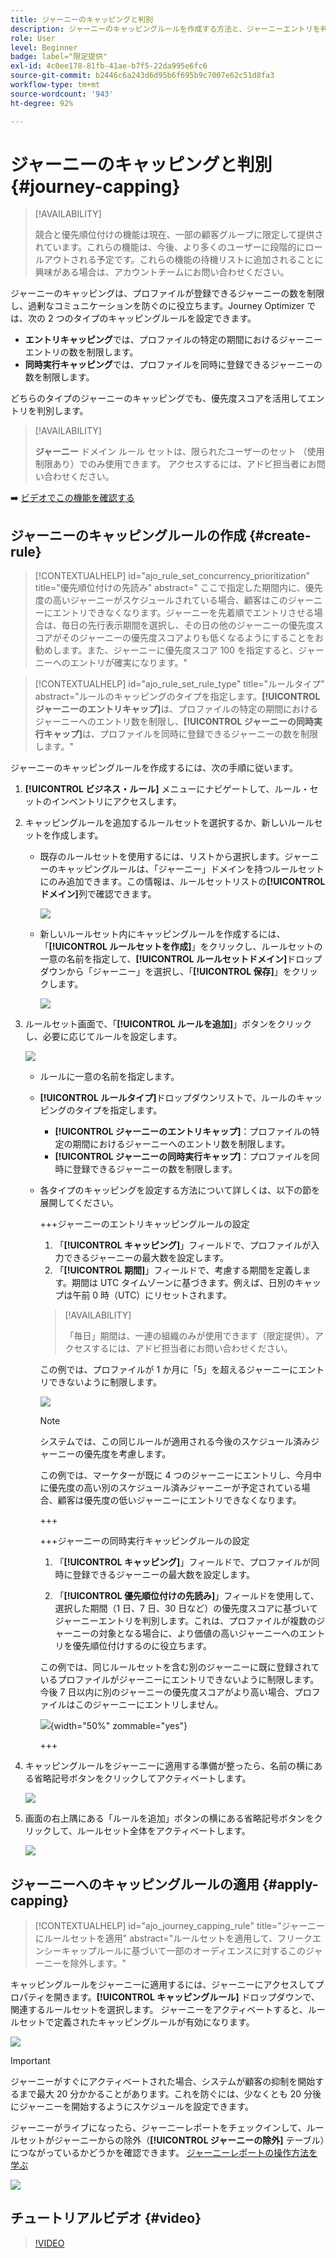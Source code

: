 ```yaml
---
title: ジャーニーのキャッピングと判別
description: ジャーニーのキャッピングルールを作成する方法と、ジャーニーエントリを判別する方法について説明します
role: User
level: Beginner
badge: label="限定提供"
exl-id: 4c0ee178-81fb-41ae-b7f5-22da995e6fc6
source-git-commit: b2446c6a243d6d95b6f695b9c7007e62c51d8fa3
workflow-type: tm+mt
source-wordcount: '943'
ht-degree: 92%

---
```


# ジャーニーのキャッピングと判別 {#journey-capping}

>[!AVAILABILITY]
>
>競合と優先順位付けの機能は現在、一部の顧客グループに限定して提供されています。これらの機能は、今後、より多くのユーザーに段階的にロールアウトされる予定です。これらの機能の待機リストに追加されることに興味がある場合は、アカウントチームにお問い合わせください。

ジャーニーのキャッピングは、プロファイルが登録できるジャーニーの数を制限し、過剰なコミュニケーションを防ぐのに役立ちます。Journey Optimizer では、次の 2 つのタイプのキャッピングルールを設定できます。

* **エントリキャッピング**&#x200B;では、プロファイルの特定の期間におけるジャーニーエントリの数を制限します。
* **同時実行キャッピング**&#x200B;では、プロファイルを同時に登録できるジャーニーの数を制限します。

どちらのタイプのジャーニーのキャッピングでも、優先度スコアを活用してエントリを判別します。

>[!AVAILABILITY]
>
>**ジャーニー** ドメイン ルール セットは、限られたユーザーのセット （使用制限あり）でのみ使用できます。 アクセスするには、アドビ担当者にお問い合わせください。

➡️ [ビデオでこの機能を確認する](#video)

## ジャーニーのキャッピングルールの作成 {#create-rule}

>[!CONTEXTUALHELP]
>id="ajo_rule_set_concurrency_prioritization"
>title="優先順位付けの先読み"
>abstract=" ここで指定した期間内に、優先度の高いジャーニーがスケジュールされている場合、顧客はこのジャーニーにエントリできなくなります。ジャーニーを先着順でエントリさせる場合は、毎日の先行表示期間を選択し、その日の他のジャーニーの優先度スコアがそのジャーニーの優先度スコアよりも低くなるようにすることをお勧めします。また、ジャーニーに優先度スコア 100 を指定すると、ジャーニーへのエントリが確実になります。"

>[!CONTEXTUALHELP]
>id="ajo_rule_set_rule_type"
>title="ルールタイプ"
>abstract="ルールのキャッピングのタイプを指定します。**[!UICONTROL ジャーニーのエントリキャップ]**&#x200B;は、プロファイルの特定の期間におけるジャーニーへのエントリ数を制限し、**[!UICONTROL ジャーニーの同時実行キャップ]**&#x200B;は、プロファイルを同時に登録できるジャーニーの数を制限します。"

ジャーニーのキャッピングルールを作成するには、次の手順に従います。

1. **[!UICONTROL ビジネス・ルール]** メニューにナビゲートして、ルール・セットのインベントリにアクセスします。

1. キャッピングルールを追加するルールセットを選択するか、新しいルールセットを作成します。

   * 既存のルールセットを使用するには、リストから選択します。ジャーニーのキャッピングルールは、「ジャーニー」ドメインを持つルールセットにのみ追加できます。この情報は、ルールセットリストの&#x200B;**[!UICONTROL ドメイン]**&#x200B;列で確認できます。

     ![](assets/journey-capping-list.png)

   * 新しいルールセット内にキャッピングルールを作成するには、「**[!UICONTROL ルールセットを作成]**」をクリックし、ルールセットの一意の名前を指定して、**[!UICONTROL ルールセットドメイン]**&#x200B;ドロップダウンから「ジャーニー」を選択し、「**[!UICONTROL 保存]**」をクリックします。

     ![](assets/journey-capping-rule-set.png)

1. ルールセット画面で、「**[!UICONTROL ルールを追加]**」ボタンをクリックし、必要に応じてルールを設定します。

   ![](assets/journey-capping-concurrency.png)

   * ルールに一意の名前を指定します。

   * **[!UICONTROL ルールタイプ]**&#x200B;ドロップダウンリストで、ルールのキャッピングのタイプを指定します。

      * **[!UICONTROL ジャーニーのエントリキャップ]**：プロファイルの特定の期間におけるジャーニーへのエントリ数を制限します。
      * **[!UICONTROL ジャーニーの同時実行キャップ]**：プロファイルを同時に登録できるジャーニーの数を制限します。

   * 各タイプのキャッピングを設定する方法について詳しくは、以下の節を展開してください。

     +++ジャーニーのエントリキャッピングルールの設定

      1. 「**[!UICONTROL キャッピング]**」フィールドで、プロファイルが入力できるジャーニーの最大数を設定します。
      1. 「**[!UICONTROL 期間]**」フィールドで、考慮する期間を定義します。期間は UTC タイムゾーンに基づきます。例えば、日別のキャップは午前 0 時（UTC）にリセットされます。

     >[!AVAILABILITY]
     >
     >「毎日」期間は、一連の組織のみが使用できます（限定提供）。アクセスするには、アドビ担当者にお問い合わせください。

     この例では、プロファイルが 1 か月に「5」を超えるジャーニーにエントリできないように制限します。

     ![](assets/journey-capping-entry-example.png)

     >[!NOTE]
     >
     >システムでは、この同じルールが適用される今後のスケジュール済みジャーニーの優先度を考慮します。
     >
     >この例では、マーケターが既に 4 つのジャーニーにエントリし、今月中に優先度の高い別のスケジュール済みジャーニーが予定されている場合、顧客は優先度の低いジャーニーにエントリできなくなります。

     +++

     +++ジャーニーの同時実行キャッピングルールの設定

      1. 「**[!UICONTROL キャッピング]**」フィールドで、プロファイルが同時に登録できるジャーニーの最大数を設定します。

      1. 「**[!UICONTROL 優先順位付けの先読み]**」フィールドを使用して、選択した期間（1 日、7 日、30 日など）の優先度スコアに基づいてジャーニーエントリを判別します。これは、プロファイルが複数のジャーニーの対象となる場合に、より価値の高いジャーニーへのエントリを優先順位付けするのに役立ちます。

     この例では、同じルールセットを含む別のジャーニーに既に登録されているプロファイルがジャーニーにエントリできないように制限します。今後 7 日以内に別のジャーニーの優先度スコアがより高い場合、プロファイルはこのジャーニーにエントリしません。

     ![](assets/journey-capping-concurrency-example.png){width="50%" zommable="yes"}

     +++

1. キャッピングルールをジャーニーに適用する準備が整ったら、名前の横にある省略記号ボタンをクリックしてアクティベートします。

   ![](assets/journey-capping-activate-rule.png)

1. 画面の右上隅にある「ルールを追加」ボタンの横にある省略記号ボタンをクリックして、ルールセット全体をアクティベートします。

   ![](assets/journey-capping-activate-rule-set.png)

## ジャーニーへのキャッピングルールの適用 {#apply-capping}

>[!CONTEXTUALHELP]
>id="ajo_journey_capping_rule"
>title="ジャーニーにルールセットを適用"
>abstract="ルールセットを適用して、フリークエンシーキャップルールに基づいて一部のオーディエンスに対するこのジャーニーを除外します。"

キャッピングルールをジャーニーに適用するには、ジャーニーにアクセスしてプロパティを開きます。**[!UICONTROL キャッピングルール]** ドロップダウンで、関連するルールセットを選択します。 ジャーニーをアクティベートすると、ルールセットで定義されたキャッピングルールが有効になります。

![](assets/journey-capping-apply.png)

>[!IMPORTANT]
>
>ジャーニーがすぐにアクティベートされた場合、システムが顧客の抑制を開始するまで最大 20 分かかることがあります。これを防ぐには、少なくとも 20 分後にジャーニーを開始するようにスケジュールを設定できます。

ジャーニーがライブになったら、ジャーニーレポートをチェックインして、ルールセットがジャーニーからの除外（**[!UICONTROL ジャーニーの除外]** テーブル）につながっているかどうかを確認できます。 [ ジャーニーレポートの操作方法を学ぶ ](../reports/journey-global-report-cja.md)

![](assets/journey-report.png)

## チュートリアルビデオ {#video}

>[!VIDEO](https://video.tv.adobe.com/v/3447613?quality=12&captions=jpn)
